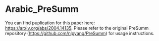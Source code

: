 # Arabic_PreSumm
You can find puplication for this paper here: https://arxiv.org/abs/2004.14135.
Please refer to the original PreSumm repository (https://github.com/nlpyang/PreSumm) for usage instructions.
